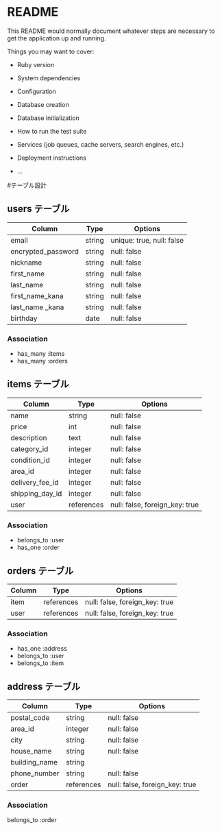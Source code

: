 # README

This README would normally document whatever steps are necessary to get the
application up and running.

Things you may want to cover:

* Ruby version

* System dependencies

* Configuration

* Database creation

* Database initialization

* How to run the test suite

* Services (job queues, cache servers, search engines, etc.)

* Deployment instructions




* ...

#テーブル設計
## users テーブル
| Column             | Type   | Options                   |
| ------------------ | ------ | ------------------------- |
| email              | string | unique: true, null: false |
| encrypted_password | string | null: false               |
| nickname           | string | null: false               |
| first_name         | string | null: false               |
| last_name          | string | null: false               |
| first_name_kana    | string | null: false               |
| last_name _kana    | string | null: false               |
| birthday           | date   | null: false               |
### Association
- has_many :items
- has_many :orders


## items テーブル
| Column          | Type       | Options                        |
| --------------- | ---------- | ------------------------------ |
| name            | string     | null: false                    |
| price           | int        | null: false                    |
| description     | text       | null: false                    |
| category_id     | integer    | null: false                    |
| condition_id    | integer    | null: false                    |
| area_id         | integer    | null: false                    |
| delivery_fee_id | integer    | null: false                    |
| shipping_day_id | integer    | null: false                    |
| user            | references | null: false, foreign_key: true |
### Association
- belongs_to :user
- has_one :order


## orders テーブル
| Column       | Type       | Options                        |
| ------------ | ---------- | ------------------------------ |
| item         | references | null: false, foreign_key: true |
| user         | references | null: false, foreign_key: true |
### Association 
- has_one :address
- belongs_to :user
- belongs_to :item


## address テーブル
| Column         | Type       | Options                        |
| -------------- | ---------- | ------------------------------ |
| postal_code    | string     | null: false                    |
| area_id        | integer    | null: false                    |
| city           | string     | null: false                    |
| house_name        | string     | null: false                    |
| building_name       | string     |                                |
| phone_number   | string     | null: false                    |
| order          | references | null: false, foreign_key: true |
### Association
belongs_to :order
